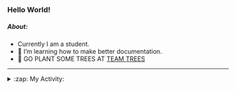 ### Hello World!

##### About:
- Currently I am a student.
- 🌱 I’m learning how to make better documentation.
- 🌱 GO PLANT SOME TREES AT [TEAM TREES](https://teamtrees.org/)

---
<details>
  <summary>:zap: My Activity:</summary>
  
<!--START_SECTION:waka-->
![Code Time](http://img.shields.io/badge/Code%20Time-1%2C159%20hrs%2016%20mins-blue)

**I'm a Night 🦉** 

```text
🌞 Morning                1748 commits        ██░░░░░░░░░░░░░░░░░░░░░░░   09.84 % 
🌆 Daytime                6129 commits        █████████░░░░░░░░░░░░░░░░   34.52 % 
🌃 Evening                5057 commits        ███████░░░░░░░░░░░░░░░░░░   28.48 % 
🌙 Night                  4822 commits        ███████░░░░░░░░░░░░░░░░░░   27.16 % 
```
📅 **I'm Most Productive on Wednesday** 

```text
Monday                   2551 commits        ████░░░░░░░░░░░░░░░░░░░░░   14.37 % 
Tuesday                  2396 commits        ███░░░░░░░░░░░░░░░░░░░░░░   13.49 % 
Wednesday                4147 commits        ██████░░░░░░░░░░░░░░░░░░░   23.36 % 
Thursday                 2242 commits        ███░░░░░░░░░░░░░░░░░░░░░░   12.63 % 
Friday                   1825 commits        ███░░░░░░░░░░░░░░░░░░░░░░   10.28 % 
Saturday                 1565 commits        ██░░░░░░░░░░░░░░░░░░░░░░░   08.81 % 
Sunday                   3030 commits        ████░░░░░░░░░░░░░░░░░░░░░   17.06 % 
```


📊 **This Week I Spent My Time On** 

```text
🔥 Editors: 
IntelliJ                 1 hr 29 mins        █████████████████████████   98.92 % 
VS Code                  0 secs              ░░░░░░░░░░░░░░░░░░░░░░░░░   01.08 % 

🐱‍💻 Projects: 
intro                    1 hr 29 mins        █████████████████████████   98.92 % 
praise                   0 secs              ░░░░░░░░░░░░░░░░░░░░░░░░░   00.88 % 
giveth-dapps-v2          0 secs              ░░░░░░░░░░░░░░░░░░░░░░░░░   00.20 % 
```


 Last Updated on 15/08/2023 22:11:03 UTC
<!--END_SECTION:waka-->
</details>

